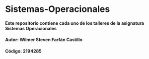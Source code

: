 # Sistemas-Operacionales
#### Este repositorio contiene cada uno de los talleres de la asignatura Sistemas Operacionales 
#### Autor: Wilmer Steven Farfán Castillo 
#### Código: 2194285
